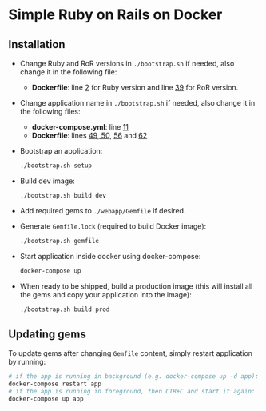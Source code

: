 # Simple Ruby on Rails on Docker

## Installation

- Change Ruby and RoR versions in `./bootstrap.sh` if needed, also change it in the following file:

  - **Dockerfile**: line [2](Dockerfile#L2) for Ruby version and line [39](Dockerfile#L39) for RoR version.

- Change application name in `./bootstrap.sh` if needed, also change it in the following files:

  - **docker-compose.yml**: line [11](docker-compose.yml#L11)
  - **Dockerfile**: lines [49, 50](Dockerfile#L49-L50), [56](Dockerfile#L56) and [62](Dockerfile#L62)

- Bootstrap an application:

  ```sh
  ./bootstrap.sh setup
  ```

- Build dev image:

  ```sh
  ./bootstrap.sh build dev
  ```

- Add required gems to `./webapp/Gemfile` if desired.

- Generate `Gemfile.lock` (required to build Docker image):

  ```sh
  ./bootstrap.sh gemfile
  ```

- Start application inside docker using docker-compose:

  ```sh
  docker-compose up
  ```

- When ready to be shipped, build a production image (this will install all the gems and copy your application into the image):

  ```sh
  ./bootstrap.sh build prod
  ```

## Updating gems

To update gems after changing `Gemfile` content, simply restart application by running:

```sh
# if the app is running in background (e.g. docker-compose up -d app):
docker-compose restart app
# if the app is running in foreground, then CTR+C and start it again:
docker-compose up app
```
